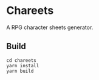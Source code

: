 # Chareets

A RPG character sheets generator.


## Build

```
cd chareets
yarn install
yarn build
```
